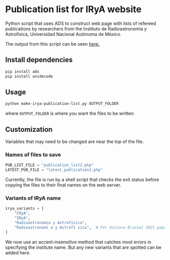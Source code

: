 # Publication list for IRyA website

Python script that uses ADS to construct web page with lists of refereed publications by researchers from the Instituto de Radioastronomía y Astrofísica, Universidad Nacional Autónoma de México.

The output from this script can be seen [here.](https://www.irya.unam.mx/web/en/research/publications)

## Install dependencies

```sh
pip install ads
pip install unidecode
```

## Usage

```sh
python make-irya-publication-list.py OUTPUT_FOLDER
```
where `OUTPUT_FOLDER` is where you want the files to be written.

## Customization

Variables that may need to be changed are near the top of the file.

### Names of files to save
```python
PUB_LIST_FILE = "publication_list2.php"
LATEST_PUB_FILE = "latest_publication2.php"
```

Currently, the file is run by a shell script that checks the exit status before copying the files to their final names on the web server.

### Variants of IRyA name

```python
irya_variants = [
    "CRyA",
    "IRyA",
    "Radioastronomía y Astrofísica",
    "Radioastronomí a y Astrofí sica",  # For Gustavo Bruzual 2021 paper
]
```

We now use an accent-insensitive method that catches most errors in specifying the institute name.  But any new variants that are spotted can be added here.
